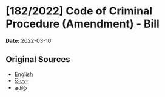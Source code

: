 # [182/2022] Code of  Criminal Procedure (Amendment) - Bill

**Date:** 2022-03-10

## Original Sources

- [English](https://documents.gov.lk/view/bills/2022/3/182-2022_E.pdf)
- [සිංහල](https://documents.gov.lk/view/bills/2022/3/182-2022_S.pdf)
- [தமிழ்](https://documents.gov.lk/view/bills/2022/3/182-2022_T.pdf)
